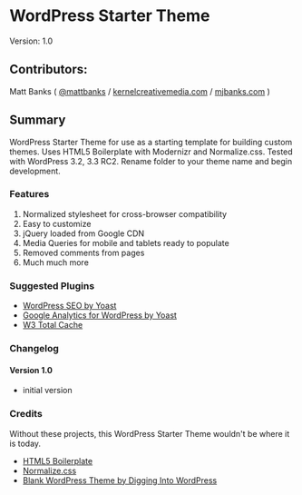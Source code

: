 # WordPress Starter Theme

Version: 1.0

## Contributors:

Matt Banks ( [@mattbanks](http://twitter.com/mattbanks) / [kernelcreativemedia.com](http://www.kernelcreativemedia.com) / [mjbanks.com](http://www.mjbanks.com) )

## Summary

WordPress Starter Theme for use as a starting template for building custom themes. Uses HTML5 Boilerplate with Modernizr and Normalize.css. Tested with WordPress 3.2, 3.3 RC2. Rename folder to your theme name and begin development.

### Features

1. Normalized stylesheet for cross-browser compatibility
2. Easy to customize
3. jQuery loaded from Google CDN
4. Media Queries for mobile and tablets ready to populate
5. Removed comments from pages
6. Much much more

### Suggested Plugins

* [WordPress SEO by Yoast](http://wordpress.org/extend/plugins/wordpress-seo/)
* [Google Analytics for WordPress by Yoast](http://wordpress.org/extend/plugins/google-analytics-for-wordpress/)
* [W3 Total Cache](http://wordpress.org/extend/plugins/w3-total-cache/)

### Changelog

#### Version 1.0

* initial version

### Credits

Without these projects, this WordPress Starter Theme wouldn't be where it is today.

* [HTML5 Boilerplate](http://html5boilerplate.com)
* [Normalize.css](http://necolas.github.com/normalize.css)
* [Blank WordPress Theme by Digging Into WordPress](http://digwp.com/2010/02/blank-wordpress-theme/)